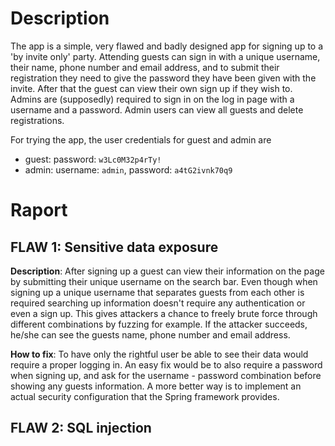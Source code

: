 # Description
The app is a simple, very flawed and badly designed app for signing up to a 'by invite only' party. Attending guests can sign in with a unique username, their name, phone number and email address, and to submit their registration they need to give the password they have been given with the invite. After that the guest can view their own sign up if they wish to. Admins are (supposedly) required to sign in on the log in page with a username and a password. Admin users can view all guests and delete registrations.

For trying the app, the user credentials for guest and admin are
* guest: password: ```w3Lc0M32p4rTy!```
* admin: username: ```admin```, password: ```a4tG2ivnk70q9```

# Raport

## FLAW 1: Sensitive data exposure

**Description**: After signing up a guest can view their information on the page by submitting their unique username on the search bar. Even though when signing up a unique username that separates guests from each other is required searching up information doesn't require any authentication or even a sign up. This gives attackers a chance to freely brute force through different combinations by fuzzing for example. If the attacker succeeds, he/she can see the guests name, phone number and email address.

**How to fix**: To have only the rightful user be able to see their data would require a proper logging in. An easy fix would be to also require a password when signing up, and ask for the username - password combination before showing any guests information. A more better way is to implement an actual security configuration that the Spring framework provides.


## FLAW 2: SQL injection




